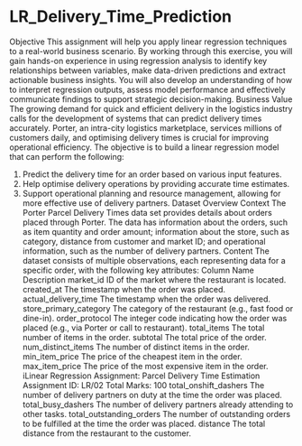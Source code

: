 # LR_Delivery_Time_Prediction
Objective
This assignment will help you apply linear regression techniques to a real-world business scenario.
By working through this exercise, you will gain hands-on experience in using regression analysis to
identify key relationships between variables, make data-driven predictions and extract actionable
business insights. You will also develop an understanding of how to interpret regression outputs,
assess model performance and effectively communicate findings to support strategic decision-making.
Business Value
The growing demand for quick and efficient delivery in the logistics industry calls for the development
of systems that can predict delivery times accurately. Porter, an intra-city logistics marketplace,
services millions of customers daily, and optimising delivery times is crucial for improving operational
efficiency.
The objective is to build a linear regression model that can perform the following:
1. Predict the delivery time for an order based on various input features.
2. Help optimise delivery operations by providing accurate time estimates.
3. Support operational planning and resource management, allowing for more effective use of
delivery partners.
Dataset Overview
Context
The Porter Parcel Delivery Times data set provides details about orders placed through Porter. The
data has information about the orders, such as item quantity and order amount; information about
the store, such as category, distance from customer and market ID; and operational information,
such as the number of delivery partners.
Content
The dataset consists of multiple observations, each representing data for a specific order, with the
following key attributes:
Column Name Description
market_id ID of the market where the restaurant is located.
created_at The timestamp when the order was placed.
actual_delivery_time The timestamp when the order was delivered.
store_primary_category The category of the restaurant (e.g., fast food or dine-in).
order_protocol The integer code indicating how the order was placed (e.g., via
Porter or call to restaurant).
total_items The total number of items in the order.
subtotal The total price of the order.
num_distinct_items The number of distinct items in the order.
min_item_price The price of the cheapest item in the order.
max_item_price The price of the most expensive item in the order.
iLinear Regression Assignment:
Parcel Delivery Time Estimation
Assignment ID: LR/02
Total Marks: 100
total_onshift_dashers The number of delivery partners on duty at the time the order
was placed.
total_busy_dashers The number of delivery partners already attending to other tasks.
total_outstanding_orders The number of outstanding orders to be fulfilled at the time the
order was placed.
distance The total distance from the restaurant to the customer.
